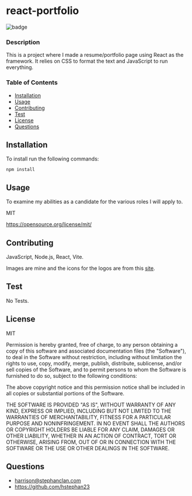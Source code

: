 # react-portfolio

![badge](https://img.shields.io/badge/MIT-blue?logo=unlicense)

### Description

This is a project where I made a resume/portfolio page using React as the framework. It relies on CSS to format the text and JavaScript to run everything. 

### Table of Contents
* [Installation](#-Installation)
* [Usage](#-Usage)
* [Contributing](#-Contributing)
* [Test](#-Test)
* [License](#-License)
* [Questions](#-Questions)

## Installation
To install run the following commands:
```
npm install 
```

## Usage
To examine my abilities as a candidate for the various roles I will apply to. 

MIT

https://opensource.org/license/mit/

## Contributing
JavaScript, Node.js, React, Vite. 

Images are mine and the icons for the logos are from this [site](https://www.cleanpng.com/png-computer-icons-linkedin-logo-insta-1169977/download-png.html 
).

## Test

No Tests. 

## License 
MIT 

Permission is hereby granted, free of charge, to any person obtaining a copy
of this software and associated documentation files (the "Software"), to deal
in the Software without restriction, including without limitation the rights
to use, copy, modify, merge, publish, distribute, sublicense, and/or sell
copies of the Software, and to permit persons to whom the Software is
furnished to do so, subject to the following conditions:

The above copyright notice and this permission notice shall be included in all
copies or substantial portions of the Software.

THE SOFTWARE IS PROVIDED "AS IS", WITHOUT WARRANTY OF ANY KIND, EXPRESS OR
IMPLIED, INCLUDING BUT NOT LIMITED TO THE WARRANTIES OF MERCHANTABILITY,
FITNESS FOR A PARTICULAR PURPOSE AND NONINFRINGEMENT. IN NO EVENT SHALL THE
AUTHORS OR COPYRIGHT HOLDERS BE LIABLE FOR ANY CLAIM, DAMAGES OR OTHER
LIABILITY, WHETHER IN AN ACTION OF CONTRACT, TORT OR OTHERWISE, ARISING FROM,
OUT OF OR IN CONNECTION WITH THE SOFTWARE OR THE USE OR OTHER DEALINGS IN THE
SOFTWARE.

## Questions

* harrison@stephanclan.com
* https://github.com/hstephan23